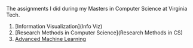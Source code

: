 The assignments I did during my Masters in Computer Science at Virginia Tech.

1. [Information Visualization](Info Viz)
2. [Research Methods in Computer Science](Research Methods in CS)
3. [Advanced Machine Learning](AML)
